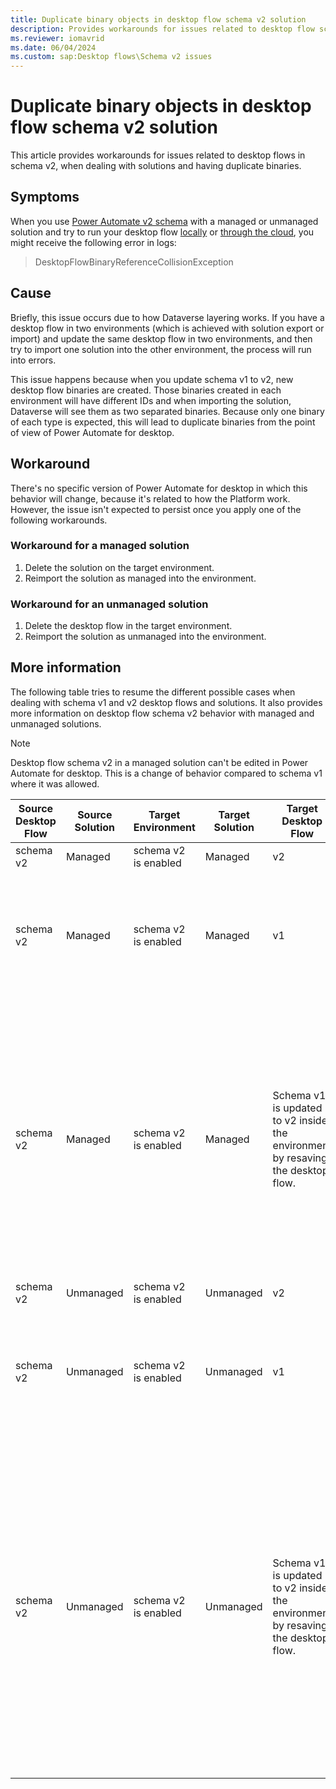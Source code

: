 ```yaml
---
title: Duplicate binary objects in desktop flow schema v2 solution
description: Provides workarounds for issues related to desktop flow schema v2, when dealing with solutions and having duplicate binaries.
ms.reviewer: iomavrid
ms.date: 06/04/2024
ms.custom: sap:Desktop flows\Schema v2 issues
---
```

# Duplicate binary objects in desktop flow schema v2 solution

This article provides workarounds for issues related to desktop flows in schema v2, when dealing with solutions and having duplicate binaries.

## Symptoms

When you use [Power Automate v2 schema](/power-automate/desktop-flows/schema) with a managed or unmanaged solution and try to run your desktop flow [locally](/power-automate/desktop-flows/run-desktop-flows-url-shortcuts) or [through the cloud](/power-automate/desktop-flows/trigger-desktop-flows), you might receive the following error in logs:

> DesktopFlowBinaryReferenceCollisionException

## Cause

Briefly, this issue occurs due to how Dataverse layering works. If you have a desktop flow in two environments (which is achieved with solution export or import) and update the same desktop flow in two environments, and then try to import one solution into the other environment, the process will run into errors.

This issue happens because when you update schema v1 to v2, new desktop flow binaries are created. Those binaries created in each environment will have different IDs and when importing the solution, Dataverse will see them as two separated binaries. Because only one binary of each type is expected, this will lead to duplicate binaries from the point of view of Power Automate for desktop.

## Workaround

There's no specific version of Power Automate for desktop in which this behavior will change, because it's related to how the Platform work. However, the issue isn't expected to persist once you apply one of the following workarounds.

### Workaround for a managed solution

1. Delete the solution on the target environment.
2. Reimport the solution as managed into the environment.

### Workaround for an unmanaged solution

1. Delete the desktop flow in the target environment.
2. Reimport the solution as unmanaged into the environment.

## More information

The following table tries to resume the different possible cases when dealing with schema v1 and v2 desktop flows and solutions. It also provides more information on desktop flow schema v2 behavior with managed and unmanaged solutions.

> [!NOTE]
> Desktop flow schema v2 in a managed solution can't be edited in Power Automate for desktop. This is a change of behavior compared to schema v1 where it was allowed.

|Source Desktop Flow|Source Solution|Target Environment|Target Solution|Target Desktop Flow|State after import|Comments|Workaround|
|---|---|---|---|---|---|---|---|
|schema v2|Managed|schema v2 is enabled|Managed|v2|Good|||
|schema v2|Managed|schema v2 is enabled|Managed|v1|Good|Importing a schema v2 solution into an environment that has schema v1 enabled will work without any issue.||
|schema v2|Managed|schema v2 is enabled|Managed|Schema v1 is updated to v2 inside the environment by resaving the desktop flow.|Erroneous|Updating a managed desktop flow from schema v1 to v2 creates an unmanaged layer. When you import the solution, duplicate binaries occur and prevent the desktop flow from running. You're recommended not updating or changing a managed desktop flow.|Delete the managed solution on the target environment and reimport the solution as managed into the environment. For more information, see [Manage v1 and v2 schema migrations with solutions](/power-automate/desktop-flows/alm-schema#manage-v1-and-v2-schema-migrations-with-solutions).|
|schema v2|Unmanaged|schema v2 is enabled|Unmanaged|v2|Good|||
|schema v2|Unmanaged|schema v2 is enabled|Unmanaged|v1|Good|Importing a schema v2 solution into an environment that has schema v1 enabled will work without any issue.||
|schema v2|Unmanaged|schema v2 is enabled|Unmanaged|Schema v1 is updated to v2 inside the environment by resaving the desktop flow.|Erroneous|Updating the unmanaged flows creates new binaries. When you import the desktop flow from another environment, the binaries won't have the same IDs and will be duplicated.|Delete the desktop flow from the target environment (deleting an unmanaged solution isn't sufficient because it doesn't delete the desktop flow), then reimport the unmanaged solution into the environment. For more information, see [Manage v1 and v2 schema migrations with solutions](/power-automate/desktop-flows/alm-schema#manage-v1-and-v2-schema-migrations-with-solutions).|
